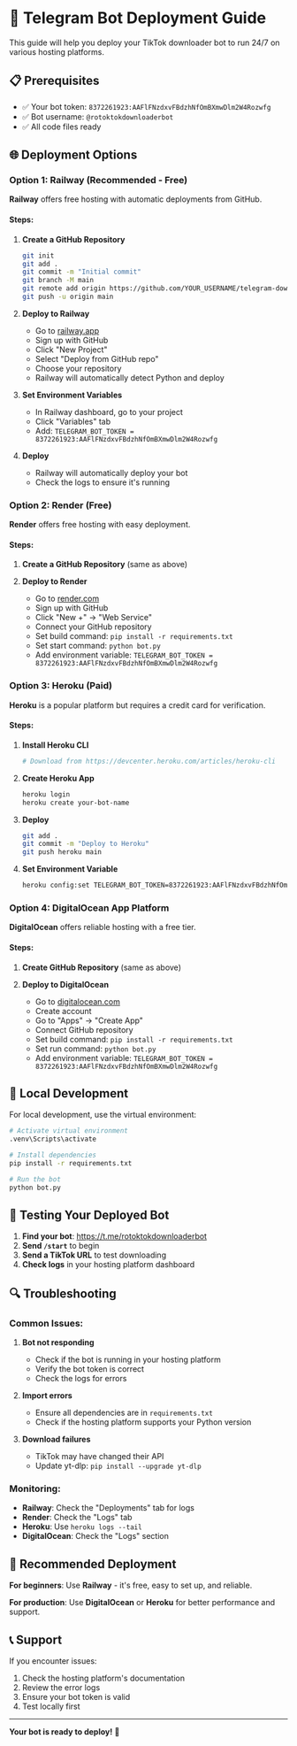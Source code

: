 # 🚀 Telegram Bot Deployment Guide

This guide will help you deploy your TikTok downloader bot to run 24/7 on various hosting platforms.

## 📋 Prerequisites

- ✅ Your bot token: `8372261923:AAFlFNzdxvFBdzhNfOmBXmwDlm2W4Rozwfg`
- ✅ Bot username: `@rotoktokdownloaderbot`
- ✅ All code files ready

## 🌐 Deployment Options

### Option 1: Railway (Recommended - Free)

**Railway** offers free hosting with automatic deployments from GitHub.

#### Steps:

1. **Create a GitHub Repository**
   ```bash
   git init
   git add .
   git commit -m "Initial commit"
   git branch -M main
   git remote add origin https://github.com/YOUR_USERNAME/telegram-downloader.git
   git push -u origin main
   ```

2. **Deploy to Railway**
   - Go to [railway.app](https://railway.app)
   - Sign up with GitHub
   - Click "New Project"
   - Select "Deploy from GitHub repo"
   - Choose your repository
   - Railway will automatically detect Python and deploy

3. **Set Environment Variables**
   - In Railway dashboard, go to your project
   - Click "Variables" tab
   - Add: `TELEGRAM_BOT_TOKEN = 8372261923:AAFlFNzdxvFBdzhNfOmBXmwDlm2W4Rozwfg`

4. **Deploy**
   - Railway will automatically deploy your bot
   - Check the logs to ensure it's running

### Option 2: Render (Free)

**Render** offers free hosting with easy deployment.

#### Steps:

1. **Create a GitHub Repository** (same as above)

2. **Deploy to Render**
   - Go to [render.com](https://render.com)
   - Sign up with GitHub
   - Click "New +" → "Web Service"
   - Connect your GitHub repository
   - Set build command: `pip install -r requirements.txt`
   - Set start command: `python bot.py`
   - Add environment variable: `TELEGRAM_BOT_TOKEN = 8372261923:AAFlFNzdxvFBdzhNfOmBXmwDlm2W4Rozwfg`

### Option 3: Heroku (Paid)

**Heroku** is a popular platform but requires a credit card for verification.

#### Steps:

1. **Install Heroku CLI**
   ```bash
   # Download from https://devcenter.heroku.com/articles/heroku-cli
   ```

2. **Create Heroku App**
   ```bash
   heroku login
   heroku create your-bot-name
   ```

3. **Deploy**
   ```bash
   git add .
   git commit -m "Deploy to Heroku"
   git push heroku main
   ```

4. **Set Environment Variable**
   ```bash
   heroku config:set TELEGRAM_BOT_TOKEN=8372261923:AAFlFNzdxvFBdzhNfOmBXmwDlm2W4Rozwfg
   ```

### Option 4: DigitalOcean App Platform

**DigitalOcean** offers reliable hosting with a free tier.

#### Steps:

1. **Create GitHub Repository** (same as above)

2. **Deploy to DigitalOcean**
   - Go to [digitalocean.com](https://digitalocean.com)
   - Create account
   - Go to "Apps" → "Create App"
   - Connect GitHub repository
   - Set build command: `pip install -r requirements.txt`
   - Set run command: `python bot.py`
   - Add environment variable: `TELEGRAM_BOT_TOKEN = 8372261923:AAFlFNzdxvFBdzhNfOmBXmwDlm2W4Rozwfg`

## 🔧 Local Development

For local development, use the virtual environment:

```bash
# Activate virtual environment
.venv\Scripts\activate

# Install dependencies
pip install -r requirements.txt

# Run the bot
python bot.py
```

## 📱 Testing Your Deployed Bot

1. **Find your bot**: https://t.me/rotoktokdownloaderbot
2. **Send `/start`** to begin
3. **Send a TikTok URL** to test downloading
4. **Check logs** in your hosting platform dashboard

## 🔍 Troubleshooting

### Common Issues:

1. **Bot not responding**
   - Check if the bot is running in your hosting platform
   - Verify the bot token is correct
   - Check the logs for errors

2. **Import errors**
   - Ensure all dependencies are in `requirements.txt`
   - Check if the hosting platform supports your Python version

3. **Download failures**
   - TikTok may have changed their API
   - Update yt-dlp: `pip install --upgrade yt-dlp`

### Monitoring:

- **Railway**: Check the "Deployments" tab for logs
- **Render**: Check the "Logs" tab
- **Heroku**: Use `heroku logs --tail`
- **DigitalOcean**: Check the "Logs" section

## 🎯 Recommended Deployment

**For beginners**: Use **Railway** - it's free, easy to set up, and reliable.

**For production**: Use **DigitalOcean** or **Heroku** for better performance and support.

## 📞 Support

If you encounter issues:
1. Check the hosting platform's documentation
2. Review the error logs
3. Ensure your bot token is valid
4. Test locally first

---

**Your bot is ready to deploy!** 🚀 